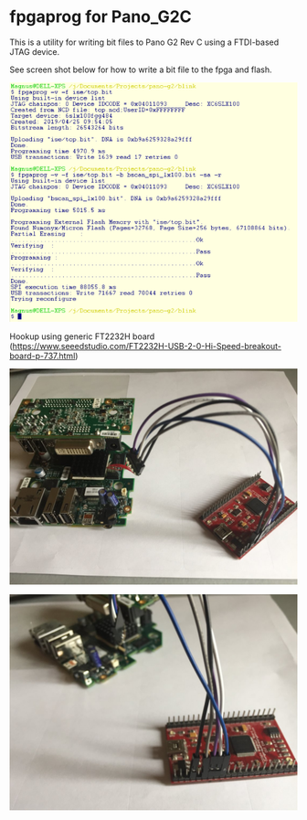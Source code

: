 # fpgaprog for Pano_G2C

This is a utility for writing bit files to Pano G2 Rev C  using a FTDI-based JTAG device.

See screen shot below for how to write a bit file to the fpga and flash.

![Success!](./images/blink_flash.png)

Hookup using generic FT2232H board (https://www.seeedstudio.com/FT2232H-USB-2-0-Hi-Speed-breakout-board-p-737.html)

![image1](./images/Img_5022.jpg)

![image2](./images/Img_5023.jpg)

